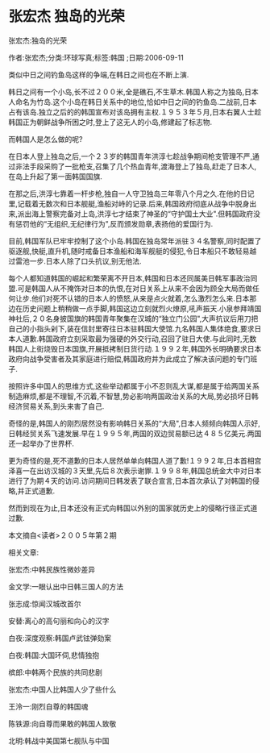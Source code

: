 # 张宏杰  独岛的光荣    
    
张宏杰:独岛的光荣    
作者:张宏杰;分类:环球写真;标签:韩国 ;日期:2006-09-11    
类似中日之间钓鱼岛这样的争端,在韩日之间也在不断上演.    
韩日之间有一个小岛,长不过２００米,全是礁石,不生草木.韩国人称之为独岛,日本人命名为竹岛.这个小岛在韩日关系中的地位,恰如中日之间的钓鱼岛.二战前,日本占有该岛.独立之后的的韩国宣布对该岛拥有主权.１９５３年５月,日本右翼人士趁韩国正为朝鲜战争所困之时,登上了这无人的小岛,修建起了标志物.    
而韩国人是怎么做的呢?    
在日本人登上独岛之后,一个２３岁的韩国青年洪淳七趁战争期间枪支管理不严,通过非法手段采购了一批枪支,召集了几个热血青年,渡海登上了独岛,赶走了日本人,在岛上升起了第一面韩国国旗.    
在那之后,洪淳七靠着一杆步枪,独自一人守卫独岛三年零八个月之久.在他的日记里,记载着无数次和日本舰艇,渔船对峙的记录.后来,韩国政府彻底从战争中脱身出来,派出海上警察完备对上岛,洪淳七才结束了神圣的“守护国土大业".但韩国政府没有惩罚他的“无组织,无纪律行为",反而颁发勋章,表扬他的爱国行为.    
目前,韩国军队已牢牢控制了这个小岛.韩国在独岛常年派驻３４名警察,同时配置了驱逐舰,快艇,直升机,随时戒备日本渔船和海军舰艇的侵犯,令日本船只不敢轻易越过雷池一步.日本人除了口头抗议,别无他法.    
每个人都知道韩国的崛起和繁荣离不开日本,韩国和日本还同属美日韩军事政治同盟.可是韩国人从不掩饰对日本的仇恨,在对日关系上从来不会因为顾全大局而做任何让步.他们对死不认错的日本人的愤怒,从来是点火就着,怎么激烈怎么来.日本那边在历史问题上稍稍做一点手脚,韩国这边立刻就烈火燎原,吼声振天.小泉参拜靖国神社后,２０名身披国旗的韩国青年聚集在汉城的“独立门公园",大声抗议后用刀把自己的小指头剁下,装在信封里寄往日本驻韩国大使馆.九名韩国人集体绝食,要求日本人道歉.韩国政府立刻采取最为强硬的外交行动,召回了驻日大使.与此同时,无数韩国人上街烧毁日本国旗,开展抵拷制日货行动.１９９２年,韩国外长明确要求日本政府向战争受害者及其家庭进行赔偿,韩国政府并为此成立了解决该问题的专门班子.    
按照许多中国人的思维方式,这些举动都属于小不忍则乱大谋,都是属于给两国关系制造麻烦,都是不理智,不沉着,不智慧,势必影响两国政治关系的大局,势必损坏日韩经济贸易关系,到头来害了自己.    
奇怪的是,韩国人的刚烈居然没有影响韩日关系的“大局",日本人频频向韩国人示好,日韩经贸关系飞速发展.早在１９９５年,两国的双边贸易额已达４８５亿美元.两国还一起举办了世界杯.    
更为奇怪的是,死不道歉的日本人居然单单向韩国人道了歉!１９９２年,日本首相宫泽喜一在出访汉城的３天里,先后８次表示谢罪.１９９８年,韩国总统金大中对日本进行了为期４天的访问.访问期间日韩发表了联合宣言,日本首次承认了对韩国的侵略,并正式道歉.    
然而到现在为止,日本还没有正式向韩国以外别的国家就历史上的侵略行径正式道过歉.    
本文摘自<读者>２００５年第２期    
    
相关文章:    
张宏杰:中韩民族性微妙差异    
金文学:一眼认出中日韩三国人的方法    
张志成:惊闻汉城改首尔    
安替:离心的高句丽和向心的汉字    
白夜:深度观察:韩国卢武铉弹劾案    
白夜:韩国:大国环伺,悲情独抱    
槟郎:中韩两个民族的共同悲剧    
张宏杰:中国人比韩国人少了些什么    
王泠一:刚烈自尊的韩国魂    
陈铁源:向自尊而果敢的韩国人致敬    
北明:韩战中美国第七舰队与中国